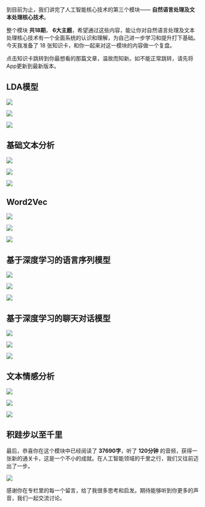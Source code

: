 到目前为止，我们讲完了人工智能核心技术的第三个模块—— **自然语言处理及文本处理核心技术**。

整个模块 **共18期**， **6大主题**，希望通过这些内容，能让你对自然语言处理及文本处理核心技术有一个全面系统的认识和理解，为自己进一步学习和提升打下基础。今天我准备了 18 张知识卡，和你一起来对这一模块的内容做一个复盘。

点击知识卡跳转到你最想看的那篇文章，温故而知新。如不能正常跳转，请先将App更新到最新版本。

## LDA模型

[![](https://static001.geekbang.org/resource/image/d2/b0/d2b20852afd828403050812715cb44b0.png?wh=1143*779)](https://time.geekbang.org/column/article/376)

[![](https://static001.geekbang.org/resource/image/e8/9b/e8acfa9088e8531e5d6384af44eae99b.png?wh=1143*692)](https://time.geekbang.org/column/article/5998)

[![](https://static001.geekbang.org/resource/image/d8/b2/d885cec604069f9cb8c85f4ebfe2f2b2.png?wh=1143*972)](https://time.geekbang.org/column/article/6024)

## 基础文本分析

[![](https://static001.geekbang.org/resource/image/93/40/93b2c2969cd39605e3e5699cd50c1840.png?wh=1143*883)](https://time.geekbang.org/column/article/6190)

[![](https://static001.geekbang.org/resource/image/4b/8d/4b701dfcdd64af6aaa161c89ccda748d.png?wh=1143*699)](https://time.geekbang.org/column/article/6274)

[![](https://static001.geekbang.org/resource/image/87/97/87a8a66051291b718babf0815c7d0897.png?wh=1143*793)](https://time.geekbang.org/column/article/6366)

## Word2Vec

[![](https://static001.geekbang.org/resource/image/f4/cc/f468146b7b806b28ba482f40e3e429cc.png?wh=1143*781)](https://time.geekbang.org/column/article/6430)

[![](https://static001.geekbang.org/resource/image/42/24/4217b8fec84d0ffb9d9c32a7e6710324.png?wh=1143*910)](https://time.geekbang.org/column/article/6578)

[![](https://static001.geekbang.org/resource/image/9a/e6/9a0a810db7faa9c11be2b1b6a5ee7fe6.png?wh=1143*838)](https://time.geekbang.org/column/article/6586)

## 基于深度学习的语言序列模型

[![](https://static001.geekbang.org/resource/image/fc/5d/fc31c5d883318ba258611e0293e8305d.png?wh=1143*822)](https://time.geekbang.org/column/article/6681)

[![](https://static001.geekbang.org/resource/image/cf/e2/cf3b5519efa55aae3e12aa9a32b5c0e2.png?wh=1143*957)](https://time.geekbang.org/column/article/6840)

[![](https://static001.geekbang.org/resource/image/e0/06/e07f43289823797784651ace6d1db306.png?wh=1143*661)](https://time.geekbang.org/column/article/6925)

## 基于深度学习的聊天对话模型

[![](https://static001.geekbang.org/resource/image/1d/c5/1df98ed3f33314f696f124ee4f034cc5.png?wh=1143*770)](https://time.geekbang.org/column/article/7144)

[![](https://static001.geekbang.org/resource/image/01/29/01d81a7c92a1802848f8dc5ffbc49f29.png?wh=1143*938)](https://time.geekbang.org/column/article/7326)

[![](https://static001.geekbang.org/resource/image/f3/e7/f33f23856b040bf4dac7db9f0262cfe7.png?wh=1143*690)](https://time.geekbang.org/column/article/7423)

## 文本情感分析

[![](https://static001.geekbang.org/resource/image/f5/36/f581e845830a1ba101031bac27517f36.png?wh=1143*884)](https://time.geekbang.org/column/article/7649)

[![](https://static001.geekbang.org/resource/image/37/3f/3731e28f9af2f6e6975272fb1ee27f3f.png?wh=1143*758)](https://time.geekbang.org/column/article/7757)

[![](https://static001.geekbang.org/resource/image/be/f2/be65b1a4c0d4c19a794ad075fd987bf2.png?wh=1143*768)](https://time.geekbang.org/column/article/7954)

## 积跬步以至千里

最后，恭喜你在这个模块中已经阅读了 **37690字**，听了 **120分钟** 的音频，获得一张新的通关卡，这是一个不小的成就。在人工智能领域的千里之行，我们又往前迈出了一步。

![](https://static001.geekbang.org/resource/image/59/c4/595581f953c55e2066baf9a181db85c4.png?wh=1242*1393)

感谢你在专栏里的每一个留言，给了我很多思考和启发。期待能够听到你更多的声音，我们一起交流讨论。